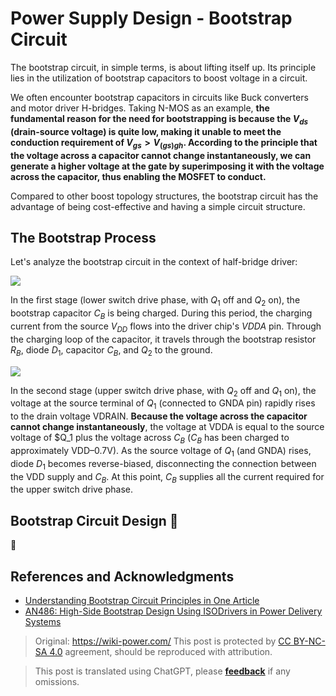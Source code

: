 # Power Supply Design - Bootstrap Circuit

The bootstrap circuit, in simple terms, is about lifting itself up. Its principle lies in the utilization of bootstrap capacitors to boost voltage in a circuit.

We often encounter bootstrap capacitors in circuits like Buck converters and motor driver H-bridges. Taking N-MOS as an example, **the fundamental reason for the need for bootstrapping is because the $V_{ds}$ (drain-source voltage) is quite low, making it unable to meet the conduction requirement of $V_{gs}>V_{(gs)gh}$. According to the principle that the voltage across a capacitor cannot change instantaneously, we can generate a higher voltage at the gate by superimposing it with the voltage across the capacitor, thus enabling the MOSFET to conduct.**

Compared to other boost topology structures, the bootstrap circuit has the advantage of being cost-effective and having a simple circuit structure.

## The Bootstrap Process

Let's analyze the bootstrap circuit in the context of half-bridge driver:

![](https://media.wiki-power.com/img/20211221151809.png)

In the first stage (lower switch drive phase, with $Q_1$ off and $Q_2$ on), the bootstrap capacitor $C_B$ is being charged. During this period, the charging current from the source $V_{DD}$ flows into the driver chip's $VDDA$ pin. Through the charging loop of the capacitor, it travels through the bootstrap resistor $R_B$, diode $D_1$, capacitor $C_B$, and $Q_2$ to the ground.

![](https://media.wiki-power.com/img/20211221164719.png)

In the second stage (upper switch drive phase, with $Q_2$ off and $Q_1$ on), the voltage at the source terminal of $Q_1$ (connected to GNDA pin) rapidly rises to the drain voltage VDRAIN. **Because the voltage across the capacitor cannot change instantaneously**, the voltage at VDDA is equal to the source voltage of $Q_1 plus the voltage across $C_B$ ($C_B$ has been charged to approximately VDD–0.7V). As the source voltage of $Q_1$ (and GNDA) rises, diode $D_1$ becomes reverse-biased, disconnecting the connection between the VDD supply and $C_B$. At this point, $C_B$ supplies all the current required for the upper switch drive phase.

## Bootstrap Circuit Design 🚧

🚧

## References and Acknowledgments

- [Understanding Bootstrap Circuit Principles in One Article](https://mp.weixin.qq.com/s/ycmthR0131WvkypGJIz7xg)
- [AN486: High-Side Bootstrap Design Using ISODrivers in Power Delivery Systems](https://www.skyworksinc.com/-/media/SkyWorks/SL/documents/public/application-notes/AN486.pdf)

> Original: <https://wiki-power.com/>
> This post is protected by [CC BY-NC-SA 4.0](https://creativecommons.org/licenses/by/4.0/deed.en) agreement, should be reproduced with attribution.

> This post is translated using ChatGPT, please [**feedback**](https://github.com/linyuxuanlin/Wiki_MkDocs/issues/new) if any omissions.
